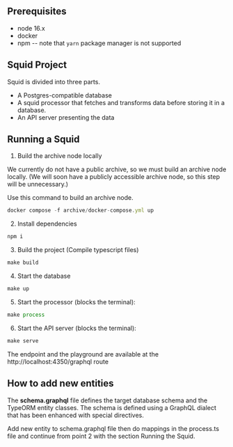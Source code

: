 ## Prerequisites

- node 16.x
- docker
- npm -- note that `yarn` package manager is not supported

## Squid Project

Squid is divided into three parts.

- A Postgres-compatible database
- A squid processor that fetches and transforms data before storing it in a database.
- An API server presenting the data

## Running a Squid

1. Build the archive node locally

We currently do not have a public archive, so we must build an archive node locally. (We will soon have a publicly accessible archive node, so this step will be unnecessary.)

Use this command to build an archive node.

```js
docker compose -f archive/docker-compose.yml up
```

2. Install dependencies

```js
npm i
```

3. Build the project (Compile typescript files)

```js
make build
```

4. Start the database

```js
make up
```

5. Start the processor (blocks the terminal):

```js
make process
```

6. Start the API server (blocks the terminal):

```js
make serve
```

The endpoint and the playground are available at the http://localhost:4350/graphql route

## How to add new entities

The **schema.graphql** file defines the target database schema and the TypeORM entity classes. The schema is defined using a GraphQL dialect that has been enhanced with special directives.

Add new entity to schema.graphql file then do mappings in the process.ts file and continue from point 2 with the section Running the Squid.
